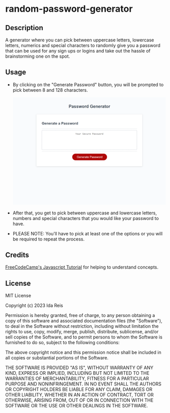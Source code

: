 # random-password-generator

## Description

A generator where you can pick between uppercase letters, lowercase letters, numerics and special characters to randomly give you a password that can be used for any sign ups or logins and take out the hassle of brainstorming one on the spot.



## Usage

- By clicking on the "Generate Password" button, you will be prompted to pick between 8 and 128 characters.

    ![website screenshot](assets/images/screenshot1.png)

- After that, you get to pick between uppercase and lowercase letters, numbers and special characters that you would like your password to have.

- PLEASE NOTE: You'll have to pick at least one of the options or you will be required to repeat the process.
    

## Credits

<a href="https://www.youtube.com/watch?v=PkZNo7MFNFg&t=386s">FreeCodeCamp's Javascript Tutorial</a> for helping to understand concepts.

## License

MIT License

Copyright (c) 2023 Ida Reis

Permission is hereby granted, free of charge, to any person obtaining a copy
of this software and associated documentation files (the "Software"), to deal
in the Software without restriction, including without limitation the rights
to use, copy, modify, merge, publish, distribute, sublicense, and/or sell
copies of the Software, and to permit persons to whom the Software is
furnished to do so, subject to the following conditions:

The above copyright notice and this permission notice shall be included in all
copies or substantial portions of the Software.

THE SOFTWARE IS PROVIDED "AS IS", WITHOUT WARRANTY OF ANY KIND, EXPRESS OR
IMPLIED, INCLUDING BUT NOT LIMITED TO THE WARRANTIES OF MERCHANTABILITY,
FITNESS FOR A PARTICULAR PURPOSE AND NONINFRINGEMENT. IN NO EVENT SHALL THE
AUTHORS OR COPYRIGHT HOLDERS BE LIABLE FOR ANY CLAIM, DAMAGES OR OTHER
LIABILITY, WHETHER IN AN ACTION OF CONTRACT, TORT OR OTHERWISE, ARISING FROM,
OUT OF OR IN CONNECTION WITH THE SOFTWARE OR THE USE OR OTHER DEALINGS IN THE
SOFTWARE.
